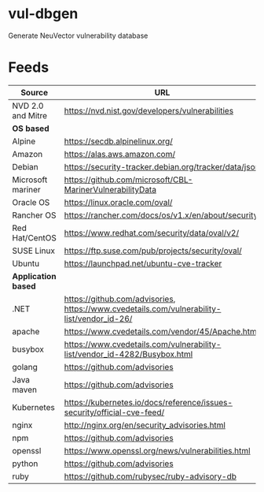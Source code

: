 # vul-dbgen

Generate NeuVector vulnerability database

# Feeds

| Source | URL |
|--------|-----|
| NVD 2.0 and Mitre | https://nvd.nist.gov/developers/vulnerabilities |
| **OS based** |
| Alpine | https://secdb.alpinelinux.org/ |
| Amazon | https://alas.aws.amazon.com/ |
| Debian | https://security-tracker.debian.org/tracker/data/json |
| Microsoft mariner | https://github.com/microsoft/CBL-MarinerVulnerabilityData |
| Oracle OS | https://linux.oracle.com/oval/ |
| Rancher OS | https://rancher.com/docs/os/v1.x/en/about/security/ |
| Red Hat/CentOS | https://www.redhat.com/security/data/oval/v2/ |
| SUSE Linux | https://ftp.suse.com/pub/projects/security/oval/ |
| Ubuntu | https://launchpad.net/ubuntu-cve-tracker |
| **Application based** |
| .NET | https://github.com/advisories, https://www.cvedetails.com/vulnerability-list/vendor_id-26/ |
| apache | https://www.cvedetails.com/vendor/45/Apache.html |
| busybox | https://www.cvedetails.com/vulnerability-list/vendor_id-4282/Busybox.html |
| golang | https://github.com/advisories |
| Java maven | https://github.com/advisories |
| Kubernetes | https://kubernetes.io/docs/reference/issues-security/official-cve-feed/ |
| nginx | http://nginx.org/en/security_advisories.html |
| npm | https://github.com/advisories |
| openssl | https://www.openssl.org/news/vulnerabilities.html |
| python | https://github.com/advisories |
| ruby | https://github.com/rubysec/ruby-advisory-db |

